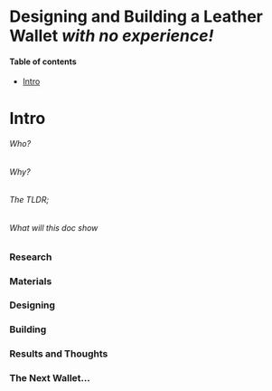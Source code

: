 # Designing and Building a Leather Wallet _with no experience!_
#### Table of contents

- [Intro](#Intro)

# Intro

###### Who?

###### Why?

###### The TLDR;

###### What will this doc show


### Research

### Materials

### Designing

### Building

### Results and Thoughts

### The Next Wallet...
